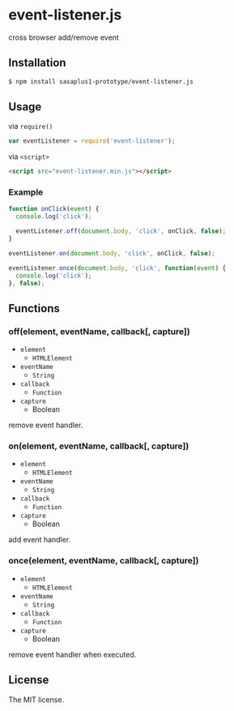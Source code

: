 # event-listener.js

cross browser add/remove event

## Installation

```sh
$ npm install sasaplus1-prototype/event-listener.js
```

## Usage

via `require()`

```js
var eventListener = require('event-listener');
```

via `<script>`

```html
<script src="event-listener.min.js"></script>
```

### Example

```js
function onClick(event) {
  console.log('click');

  eventListener.off(document.body, 'click', onClick, false);
}

eventListener.on(document.body, 'click', onClick, false);
```

```js
eventListener.once(document.body, 'click', function(event) {
  console.log('click');
}, false);
```

## Functions

### off(element, eventName, callback[, capture])

- `element`
  - `HTMLElement`
- `eventName`
  - `String`
- `callback`
  - `Function`
- `capture`
  - Boolean

remove event handler.

### on(element, eventName, callback[, capture])

- `element`
  - `HTMLElement`
- `eventName`
  - `String`
- `callback`
  - `Function`
- `capture`
  - Boolean

add event handler.

### once(element, eventName, callback[, capture])

- `element`
  - `HTMLElement`
- `eventName`
  - `String`
- `callback`
  - `Function`
- `capture`
  - Boolean

remove event handler when executed.

## License

The MIT license.
